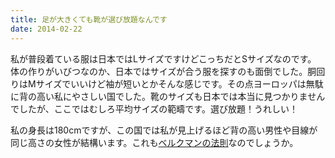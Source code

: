 ```yaml
---
title: 足が大きくても靴が選び放題なんです
date: 2014-02-22
---
```


私が普段着ている服は日本ではLサイズですけどこっちだとSサイズなのです。
体の作りがいびつなのか、日本ではサイズが合う服を探すのも面倒でした。胴回りはMサイズでいいけど袖が短いとかそんな感じです。その点ヨーロッパは無駄に背の高い私にやさしい国でした。靴のサイズも日本では本当に見つかりませんでしたが、ここではむしろ平均サイズの範疇です。選び放題！うれしい！

私の身長は180cmですが、この国では私が見上げるほど背の高い男性や目線が同じ高さの女性が結構います。これも[ベルクマンの法則](http://ja.wikipedia.org/wiki/%E3%83%99%E3%83%AB%E3%82%AF%E3%83%9E%E3%83%B3%E3%81%AE%E6%B3%95%E5%89%87)なのでしょうか。
